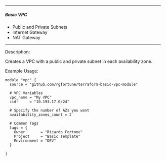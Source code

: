-------------------------------------------
##### Basic VPC
- Public and Private Subnets
- Internet Gateway
- NAT Gateway
-------------------------------------------

Description:

Creates a VPC with a public and private subnet in each availability zone.

Example Usage:

    module "vpc" {
      source = "github.com/rgfortune/terraform-basic-vpc-module"

      # VPC Variables
      vpc_name = "My VPC"
      cidr     = "10.193.17.0/24"

      # Specify the number of AZs you want
      availability_zones_count = 2

      # Common Tags
      tags = {
        Owner       = "Ricardo Fortune"
        Project     = "Basic Template"
        Environment = "DEV"
      }

    }